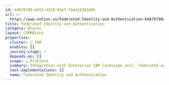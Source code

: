 ```yaml
---
id: b4678790-ab53-4219-83e7-fbde18383d05
url: >-
  https://www.notion.so/Federated-Identity-and-Authentication-b4678790ab53421983e7fbde18383d05
title: Federated Identity and Authentication
category: Blocks
layout: CFMMBlock
properties:
  cluster: 🔐 IAM
  enables: []
  journey-stage: ⭐️
  depends-on: []
  scope: ☁️ Platform
  summary: Integration with Enterprise IAM landscape incl. federated authentication.
  tool-implementations: []
  name: Federated Identity and Authentication
---
```


